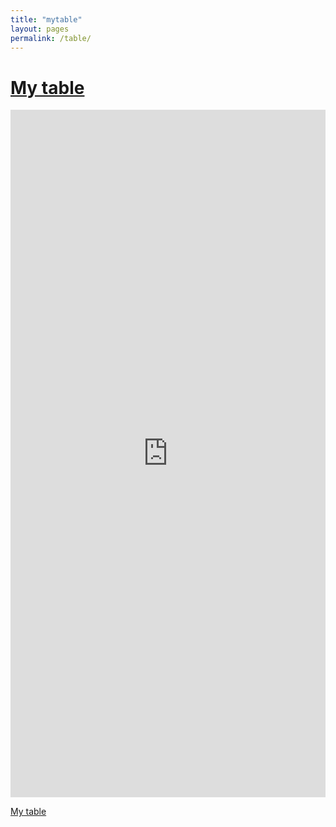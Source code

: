 ```yaml
---
title: "mytable"
layout: pages
permalink: /table/
---
```


# <a href="https://docs.google.com/presentation/d/1WgC81H9IM1CpvJN6Rwau5ybORDJvgW8p3w4_08YdX8g/edit?usp=sharing" target="_blank"> My table </a>

<iframe src="https://docs.google.com/presentation/d/e/2PACX-1vQ51BUoR8lJ4W1iQqqVEISPIP0GNA0Hkp2cfD_6_dllLL_GzoJLo_plCi0gF3_yIZPeS92JioFN0mbe/embed?start=false&loop=false&delayms=60000" frameborder="0" width="100%" height="1100" allowfullscreen="true" mozallowfullscreen="true" webkitallowfullscreen="true"></iframe>

<a href="https://docs.google.com/presentation/d/1WgC81H9IM1CpvJN6Rwau5ybORDJvgW8p3w4_08YdX8g/edit?usp=sharing" target="_blank"> My table </a>
